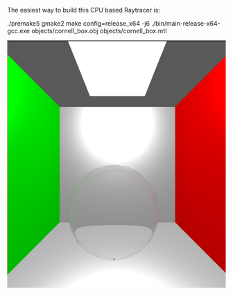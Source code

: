 The easiest way to build this CPU based Raytracer is:

./premake5 gmake2
make config=release_x64 -j6
./bin/main-release-x64-gcc.exe objects/cornell_box.obj objects/cornell_box.mtl


![Alt text](/progress_images/fresnelrefraction.png)
